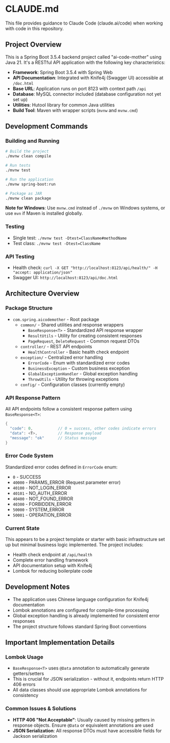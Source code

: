 # CLAUDE.md

This file provides guidance to Claude Code (claude.ai/code) when working with code in this repository.

## Project Overview

This is a Spring Boot 3.5.4 backend project called "ai-code-mother" using Java 21. It's a RESTful API application with the following key characteristics:

- **Framework**: Spring Boot 3.5.4 with Spring Web
- **API Documentation**: Integrated with Knife4j (Swagger UI) accessible at `/doc.html`
- **Base URL**: Application runs on port 8123 with context path `/api`
- **Database**: MySQL connector included (database configuration not yet set up)
- **Utilities**: Hutool library for common Java utilities
- **Build Tool**: Maven with wrapper scripts (`mvnw` and `mvnw.cmd`)

## Development Commands

### Building and Running
```bash
# Build the project
./mvnw clean compile

# Run tests
./mvnw test

# Run the application
./mvnw spring-boot:run

# Package as JAR
./mvnw clean package
```

**Note for Windows**: Use `mvnw.cmd` instead of `./mvnw` on Windows systems, or use `mvn` if Maven is installed globally.

### Testing
- Single test: `./mvnw test -Dtest=ClassName#methodName`
- Test class: `./mvnw test -Dtest=ClassName`

### API Testing
- Health check: `curl -X GET "http://localhost:8123/api/health/" -H "accept: application/json"`
- Swagger UI: `http://localhost:8123/api/doc.html`

## Architecture Overview

### Package Structure
- `com.spring.aicodemother` - Root package
  - `common/` - Shared utilities and response wrappers
    - `BaseResponse<T>` - Standardized API response wrapper
    - `ResultUtils` - Utility for creating consistent responses
    - `PageRequest`, `DeleteRequest` - Common request DTOs
  - `controller/` - REST API endpoints
    - `HealthController` - Basic health check endpoint
  - `exception/` - Centralized error handling
    - `ErrorCode` - Enum with standardized error codes
    - `BusinessException` - Custom business exception
    - `GlobalExceptionHandler` - Global exception handling
    - `ThrowUtils` - Utility for throwing exceptions
  - `config/` - Configuration classes (currently empty)

### API Response Pattern
All API endpoints follow a consistent response pattern using `BaseResponse<T>`:
```java
{
  "code": 0,           // 0 = success, other codes indicate errors
  "data": <T>,         // Response payload
  "message": "ok"      // Status message
}
```

### Error Code System
Standardized error codes defined in `ErrorCode` enum:
- `0` - SUCCESS
- `40000` - PARAMS_ERROR (Request parameter error)
- `40100` - NOT_LOGIN_ERROR
- `40101` - NO_AUTH_ERROR
- `40400` - NOT_FOUND_ERROR
- `40300` - FORBIDDEN_ERROR
- `50000` - SYSTEM_ERROR
- `50001` - OPERATION_ERROR

### Current State
This appears to be a project template or starter with basic infrastructure set up but minimal business logic implemented. The project includes:
- Health check endpoint at `/api/health`
- Complete error handling framework
- API documentation setup with Knife4j
- Lombok for reducing boilerplate code

## Development Notes
- The application uses Chinese language configuration for Knife4j documentation
- Lombok annotations are configured for compile-time processing
- Global exception handling is already implemented for consistent error responses
- The project structure follows standard Spring Boot conventions

## Important Implementation Details

### Lombok Usage
- `BaseResponse<T>` uses `@Data` annotation to automatically generate getters/setters
- This is crucial for JSON serialization - without it, endpoints return HTTP 406 errors
- All data classes should use appropriate Lombok annotations for consistency

### Common Issues & Solutions
- **HTTP 406 "Not Acceptable"**: Usually caused by missing getters in response objects. Ensure `@Data` or equivalent annotations are used
- **JSON Serialization**: All response DTOs must have accessible fields for Jackson serialization
